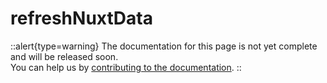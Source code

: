 # refreshNuxtData

::alert{type=warning}
The documentation for this page is not yet complete and will be released soon.<br>
You can help us by [contributing to the documentation](/community/contribution#documentation-guide).
::
